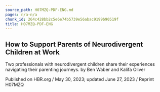 ```yaml
---
source_path: H07MZQ-PDF-ENG.md
pages: n/a-n/a
chunk_id: 264c428bb2c5e6e74b5739e56abac9199b90519f
title: H07MZQ-PDF-ENG
---
```

## How to Support Parents of Neurodivergent Children at Work

Two professionals with neurodivergent children share their experiences navigating their parenting journeys. by Ben Waber and Kalifa Oliver

Published on HBR.org / May 30, 2023; updated June 27, 2023 / Reprint H07MZQ
